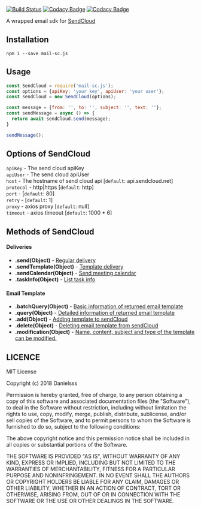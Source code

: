 [![Build Status](https://travis-ci.org/danielsss/mail-sc.js.svg?branch=master)](https://travis-ci.org/danielsss/mail-sc.js)
[![Codacy Badge](https://api.codacy.com/project/badge/Grade/070f009b8eab447b83b6b3ab2ef8b531)](https://www.codacy.com/app/danielsss/mail-sc.js?utm_source=github.com&amp;utm_medium=referral&amp;utm_content=danielsss/mail-sc.js&amp;utm_campaign=Badge_Grade)
[![Codacy Badge](https://api.codacy.com/project/badge/Coverage/070f009b8eab447b83b6b3ab2ef8b531)](https://www.codacy.com/app/danielsss/mail-sc.js?utm_source=github.com&utm_medium=referral&utm_content=danielsss/mail-sc.js&utm_campaign=Badge_Coverage)

A wrapped email sdk for [SendCloud](https://www.sendcloud.net) 

## Installation
```shell
npm i --save mail-sc.js
```

## Usage
```js
const SendCloud = require('mail-sc.js');
const options = {apiKey: 'your key', apiUser: 'your user'};
const sendCloud = new SendCloud(options);

const message = {from: '', to: '', subject: '', text: ''};
const sendMessage = async () => {
  return await sendCloud.send(message);
}

sendMessage();
```

## Options of SendCloud

`apiKey` - The send cloud apiKey<br>
`apiUser` - The send cloud apiUser<br>
`host` - The hostname of send cloud api \[`default`: api.sendcloud.net]<br>
`protocol` - http|https \[`default`: http]<br>
`port` - \[`default`: 80]<br>
`retry` - \[`default`: 1]<br>
`proxy` - axios proxy \[`default`: null]<br>
`timeout` - axios timeout \[`default`: 1000 * 6]<br>

## Methods of SendCloud

#### Deliveries
+ **.send(Object)** -   [Regular delivery](http://www.sendcloud.net/doc/en/email_v2/send_email/#regular-delivery)
+ **.sendTemplate(Object)** -   [Template delivery](http://www.sendcloud.net/doc/en/email_v2/send_email/#template-delivery)
+ **.sendCalendar(Object)** -   [Send meeting calendar](http://www.sendcloud.net/doc/en/email_v2/send_email/#send-meeting-calendar)
+ **.taskInfo(Object)** -   [List task info](http://www.sendcloud.net/doc/en/email_v2/send_email/#http-request-method)

#### Email Template
+ **.batchQuery(Object)**   -   [Basic information of returned email template](http://www.sendcloud.net/doc/en/email_v2/template_do/#query-batch-query)
+ **.query(Object)**    -   [Detailed information of returned email template](http://www.sendcloud.net/doc/en/email_v2/template_do/#query)
+ **.add(Object)**  -   [Adding template to sendCloud](http://www.sendcloud.net/doc/en/email_v2/template_do/#add)
+ **.delete(Object)**   -   [Deleting email template from sendCloud](http://www.sendcloud.net/doc/en/email_v2/template_do/#query-batch-query)
+ **.modification(Object)** -   [Name, content, subject and type of the template can be modified.](http://www.sendcloud.net/doc/en/email_v2/template_do/#modification)


## LICENCE
MIT License

Copyright (c) 2018 Danielsss

Permission is hereby granted, free of charge, to any person obtaining a copy
of this software and associated documentation files (the "Software"), to deal
in the Software without restriction, including without limitation the rights
to use, copy, modify, merge, publish, distribute, sublicense, and/or sell
copies of the Software, and to permit persons to whom the Software is
furnished to do so, subject to the following conditions:

The above copyright notice and this permission notice shall be included in all
copies or substantial portions of the Software.

THE SOFTWARE IS PROVIDED "AS IS", WITHOUT WARRANTY OF ANY KIND, EXPRESS OR
IMPLIED, INCLUDING BUT NOT LIMITED TO THE WARRANTIES OF MERCHANTABILITY,
FITNESS FOR A PARTICULAR PURPOSE AND NONINFRINGEMENT. IN NO EVENT SHALL THE
AUTHORS OR COPYRIGHT HOLDERS BE LIABLE FOR ANY CLAIM, DAMAGES OR OTHER
LIABILITY, WHETHER IN AN ACTION OF CONTRACT, TORT OR OTHERWISE, ARISING FROM,
OUT OF OR IN CONNECTION WITH THE SOFTWARE OR THE USE OR OTHER DEALINGS IN THE
SOFTWARE.
